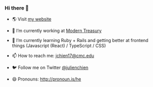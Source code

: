 ### Hi there 👋

- 🌎 Visit [my website](https://julienchien.com)

- 🔭 I’m currently working at [Modern Treasury](https://www.moderntreasury.com/)

- 🌱 I’m currently learning Ruby + Rails and getting better at frontend things (Javascript (React) / TypeScript / CSS)

- 📫 How to reach me: jchien17@cmc.edu

- 🐦 Follow me on Twitter [@julienchien](https://twitter.com/julienchien)

- 😄 Pronouns: http://pronoun.is/he


<!--
**wholien/wholien** is a ✨ _special_ ✨ repository because its `README.md` (this file) appears on your GitHub profile.

Here are some ideas to get you started:

- 🔭 I’m currently working on ...
- 🌱 I’m currently learning ...
- 👯 I’m looking to collaborate on ...
- 🤔 I’m looking for help with ...
- 💬 Ask me about ...
- 📫 How to reach me: ...
- 😄 Pronouns: ...
- ⚡ Fun fact: ...
-->
